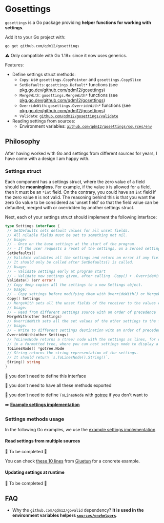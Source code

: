 # Gosettings

`gosettings` is a Go package providing **helper functions for working with settings**.

Add it to your Go project with:

```sh
go get github.com/qdm12/gosettings
```

⚠️ Only compatible with Go 1.18+ since it now uses generics.

Features:

- Define settings struct methods:
  - `Copy`: use `gosettings.CopyPointer` and `gosettings.CopySlice`
  - `SetDefaults`: `gosettings.Default*` functions (see [pkg.go.dev/github.com/qdm12/gosettings](https://pkg.go.dev/github.com/qdm12/gosettings))
  - `MergeWith`: `gosettings.MergeWith*` functions (see [pkg.go.dev/github.com/qdm12/gosettings](https://pkg.go.dev/github.com/qdm12/gosettings))
  - `OverrideWith`: `gosettings.OverrideWith*` functions (see [pkg.go.dev/github.com/qdm12/gosettings](https://pkg.go.dev/github.com/qdm12/gosettings))
  - `Validate`: [`github.com/qdm12/gosettings/validate`](https://pkg.go.dev/github.com/qdm12/gosettings/validate)
- Reading settings from sources:
  - Environment variables: [`github.com/qdm12/gosettings/sources/env`](https://pkg.go.dev/github.com/qdm12/gosettings/sources/env)

## Philosophy

After having worked with Go and settings from different sources for years, I have come with a design I am happy with.

### Settings struct

Each component has a settings struct, where the zero value of a field should be **meaningless**.
For example, if the value `0` is allowed for a field, then it must be an `*int` field.
On the contrary, you could have an `int` field if the zero value `0` is not valid.
The reasoning behind this is that you want the zero Go value to be considered as 'unset field' so that the field value can be defaulted, merged with or overridden by another settings struct.

Next, each of your settings struct should implement the following interface:

```go
type Settings interface {
 // SetDefaults sets default values for all unset fields.
 // All nilable fields must be set to something not nil.
 // Usage:
 // - Once on the base settings at the start of the program.
 // - If the user requests a reset of the settings, on a zeroed settings struct.
 SetDefaults()
 // Validate validates all the settings and return an error if any field value is invalid.
 // It should only be called after SetDefaults() is called.
 // Usage:
 // - Validate settings early at program start
 // - Validate new settings given, after calling .Copy() + .OverrideWith(newSettings)
 Validate() (err error)
 // Copy deep copies all the settings to a new Settings object.
 // Usage:
 // - Copy settings before modifying them with OverrideWith() or MergeWith(), to validate them with Validate().
 Copy() Settings
 // MergeWith sets all the unset fields of the receiver to the values of the given settings.
 // Usage:
 // - Read from different settings source with an order of precedence
 MergeWith(other Settings)
 // OverrideWith sets all the set values of the other settings to the fields of the receiver settings.
 // Usage:
 // - Write to different settings destination with an order of precedence
 OverrideWith(other Settings)
 // ToLinesNode returns a (tree) node with the settings as lines, for displaying settings
 // in a formatted tree, where you can nest settings node to display a full settings tree.
 ToLinesNode() *gotree.Node
 // String returns the string representation of the settings.
 // It should return `s.ToLinesNode().String()`.
 String() string
}
```

💁 you don't need to define this interface

💁 you don't need to have all these methods exported

💁 you don't need to define `ToLinesNode` with [gotree](https://github.com/qdm12/gotree) if you don't want to

➡️ [**Example settings implementation**](examples/settings/settings.go)

### Settings methods usage

In the following Go examples, we use the [example settings implementation](examples/settings/settings.go).

#### Read settings from multiple sources

🚧 To be completed 🚧

You can check [these 10 lines](https://github.com/qdm12/gluetun/blob/a4c80b3045e65afbf86de44c89ad18deca51a43f/internal/configuration/sources/mux/reader.go#L31-L44) from [Gluetun](https://github.com/qdm12/gluetun) for a concrete example.

#### Updating settings at runtime

🚧 To be completed 🚧

## FAQ

- Why the `github.com/qdm12/govalid` dependency? **It is used in the environment variables helpers [`sources/envhelpers`](sources/envhelpers)**.
